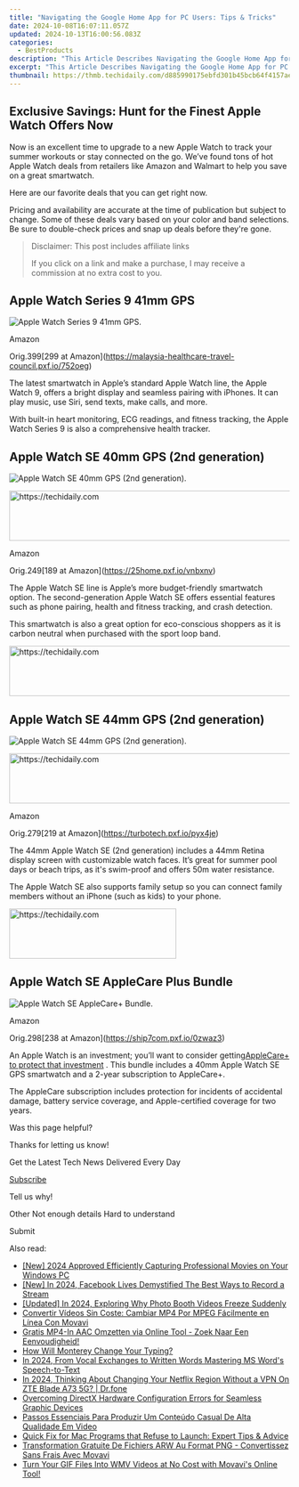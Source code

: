 ```yaml
---
title: "Navigating the Google Home App for PC Users: Tips & Tricks"
date: 2024-10-08T16:07:11.057Z
updated: 2024-10-13T16:00:56.083Z
categories:
  - BestProducts
description: "This Article Describes Navigating the Google Home App for PC Users: Tips & Tricks"
excerpt: "This Article Describes Navigating the Google Home App for PC Users: Tips & Tricks"
thumbnail: https://thmb.techidaily.com/d885990175ebfd301b45bcb64f4157ae788a5f9cafe52f432572d6e312400466.jpg
---
```


## Exclusive Savings: Hunt for the Finest Apple Watch Offers Now

Now is an excellent time to upgrade to a new Apple Watch to track your summer workouts or stay connected on the go. We’ve found tons of hot Apple Watch deals from retailers like Amazon and Walmart to help you save on a great smartwatch.

 Here are our favorite deals that you can get right now.

 Pricing and availability are accurate at the time of publication but subject to change. Some of these deals vary based on your color and band selections. Be sure to double-check prices and snap up deals before they're gone.

>  Disclaimer: This post includes affiliate links
>
>  If you click on a link and make a purchase, I may receive a commission at no extra cost to you.
>

## Apple Watch Series 9 41mm GPS

![Apple Watch Series 9 41mm GPS.](https://www.lifewire.com/thmb/149rk6141Fwxu2K0zPzUW75uhiA=/1500x0/filters:no_upscale():max_bytes(150000):strip_icc():format(webp)/AppleWatch941mm_Amazon-c9119924b74441d799d461cb47110b97.jpg)

Amazon

 Orig.$399 [$299 at Amazon](https://malaysia-healthcare-travel-council.pxf.io/752oeg)

 The latest smartwatch in Apple’s standard Apple Watch line, the Apple Watch 9, offers a bright display and seamless pairing with iPhones. It can play music, use Siri, send texts, make calls, and more.

 With built-in heart monitoring, ECG readings, and fitness tracking, the Apple Watch Series 9 is also a comprehensive health tracker.

## Apple Watch SE 40mm GPS (2nd generation)

![Apple Watch SE 40mm GPS (2nd generation).](https://www.lifewire.com/thmb/YV3VdwrrZdcbEAiavg3f5u6XiZA=/1500x0/filters:no_upscale():max_bytes(150000):strip_icc():format(webp)/AppleWatchSE2ndgen_Amazon-fac13209ca0a408e8973c1d8a39eab7c.jpg)

<!-- affiliate ads begin -->
<a href="https://ephamedtechinc.pxf.io/c/5597632/2136619/26400" target="_top" id="2136619">
  <img src="//a.impactradius-go.com/display-ad/26400-2136619" border="0" alt="https://techidaily.com" width="728" height="90"/>
</a>
<img height="0" width="0" src="https://ephamedtechinc.pxf.io/i/5597632/2136619/26400" style="position:absolute;visibility:hidden;" border="0" />
<!-- affiliate ads end -->

Amazon

 Orig.$249 [$189 at Amazon](https://25home.pxf.io/vnbxnv)

 The Apple Watch SE line is Apple’s more budget-friendly smartwatch option. The second-generation Apple Watch SE offers essential features such as phone pairing, health and fitness tracking, and crash detection.

 This smartwatch is also a great option for eco-conscious shoppers as it is carbon neutral when purchased with the sport loop band.

<!-- affiliate ads begin -->
<a href="https://appsumo.8odi.net/c/5597632/2094480/7443" target="_top" id="2094480">
  <img src="//a.impactradius-go.com/display-ad/7443-2094480" border="0" alt="https://techidaily.com" width="728" height="90"/>
</a>
<img height="0" width="0" src="https://appsumo.8odi.net/i/5597632/2094480/7443" style="position:absolute;visibility:hidden;" border="0" />
<!-- affiliate ads end -->

## Apple Watch SE 44mm GPS (2nd generation)

![Apple Watch SE 44mm GPS (2nd generation).](https://www.lifewire.com/thmb/XqWcB_pYot6NqQT9bQzA3Wqz21I=/1500x0/filters:no_upscale():max_bytes(150000):strip_icc():format(webp)/AppleWatchSE44mm_Amazon-84b04c826608441da84bcda052f69ce4.jpg)

<!-- affiliate ads begin -->
<a href="https://aligracehair.sjv.io/c/5597632/1918719/19272" target="_top" id="1918719">
  <img src="//a.impactradius-go.com/display-ad/19272-1918719" border="0" alt="https://techidaily.com" width="728" height="90"/>
</a>
<img height="0" width="0" src="https://aligracehair.sjv.io/i/5597632/1918719/19272" style="position:absolute;visibility:hidden;" border="0" />
<!-- affiliate ads end -->

Amazon

 Orig.$279 [$219 at Amazon](https://turbotech.pxf.io/pyx4je)

 The 44mm Apple Watch SE (2nd generation) includes a 44mm Retina display screen with customizable watch faces. It’s great for summer pool days or beach trips, as it's swim-proof and offers 50m water resistance.

 The Apple Watch SE also supports family setup so you can connect family members without an iPhone (such as kids) to your phone.

<!-- affiliate ads begin -->
<a href="https://aligracehair.sjv.io/c/5597632/2135413/19272" target="_top" id="2135413">
  <img src="//a.impactradius-go.com/display-ad/19272-2135413" border="0" alt="https://techidaily.com" width="300" height="90"/>
</a>
<img height="0" width="0" src="https://aligracehair.sjv.io/i/5597632/2135413/19272" style="position:absolute;visibility:hidden;" border="0" />
<!-- affiliate ads end -->

## Apple Watch SE AppleCare Plus Bundle

![Apple Watch SE AppleCare+ Bundle.](https://www.lifewire.com/thmb/V_CKAJPODsRC69WDaFGFHd4gofc=/1500x0/filters:no_upscale():max_bytes(150000):strip_icc():format(webp)/AppleCareAppleWatchbundle_Amazon-36e322dc08a24ae7b5e618b6e7d07f78.jpg)

Amazon

 Orig.$298 [$238 at Amazon](https://ship7com.pxf.io/0zwaz3)

 An Apple Watch is an investment; you’ll want to consider getting[AppleCare+ to protect that investment](https://www.lifewire.com/is-applecare-plus-worth-it-8426183) . This bundle includes a 40mm Apple Watch SE GPS smartwatch and a 2-year subscription to AppleCare+.

 The AppleCare subscription includes protection for incidents of accidental damage, battery service coverage, and Apple-certified coverage for two years.

Was this page helpful?

Thanks for letting us know!

 Get the Latest Tech News Delivered Every Day

[Subscribe](https://www.lifewire.com/#)

Tell us why!

 Other  Not enough details  Hard to understand

 Submit

<ins class="adsbygoogle"
     style="display:block"
     data-ad-format="autorelaxed"
     data-ad-client="ca-pub-7571918770474297"
     data-ad-slot="1223367746"></ins>

<ins class="adsbygoogle"
     style="display:block"
     data-ad-client="ca-pub-7571918770474297"
     data-ad-slot="8358498916"
     data-ad-format="auto"
     data-full-width-responsive="true"></ins>

<span class="atpl-alsoreadstyle">Also read:</span>
<div><ul>
<li><a href="https://screen-capture.techidaily.com/new-2024-approved-efficiently-capturing-professional-movies-on-your-windows-pc/"><u>[New] 2024 Approved Efficiently Capturing Professional Movies on Your Windows PC</u></a></li>
<li><a href="https://on-screen-recording.techidaily.com/new-in-2024-facebook-lives-demystified-the-best-ways-to-record-a-stream/"><u>[New] In 2024, Facebook Lives Demystified The Best Ways to Record a Stream</u></a></li>
<li><a href="https://fox-links.techidaily.com/updated-in-2024-exploring-why-photo-booth-videos-freeze-suddenly/"><u>[Updated] In 2024, Exploring Why Photo Booth Videos Freeze Suddenly</u></a></li>
<li><a href="https://technical-tips.techidaily.com/convertir-videos-sin-coste-cambiar-mp4-por-mpeg-facilmente-en-linea-con-movavi/"><u>Convertir Vídeos Sin Coste: Cambiar MP4 Por MPEG Fácilmente en Línea Con Movavi</u></a></li>
<li><a href="https://technical-tips.techidaily.com/gratis-mp4-in-aac-omzetten-via-online-tool-zoek-naar-een-eenvoudigheid/"><u>Gratis MP4-In AAC Omzetten via Online Tool - Zoek Naar Een Eenvoudigheid!</u></a></li>
<li><a href="https://buynow-info.techidaily.com/how-will-monterey-change-your-typing/"><u>How Will Monterey Change Your Typing?</u></a></li>
<li><a href="https://some-knowledge.techidaily.com/in-2024-from-vocal-exchanges-to-written-words-mastering-ms-words-speech-to-text/"><u>In 2024, From Vocal Exchanges to Written Words Mastering MS Word's Speech-to-Text</u></a></li>
<li><a href="https://phone-solutions.techidaily.com/in-2024-thinking-about-changing-your-netflix-region-without-a-vpn-on-zte-blade-a73-5g-drfone-by-drfone-virtual-android/"><u>In 2024, Thinking About Changing Your Netflix Region Without a VPN On ZTE Blade A73 5G? | Dr.fone</u></a></li>
<li><a href="https://common-error.techidaily.com/overcoming-directx-hardware-configuration-errors-for-seamless-graphic-devices/"><u>Overcoming DirectX Hardware Configuration Errors for Seamless Graphic Devices</u></a></li>
<li><a href="https://technical-tips.techidaily.com/passos-essenciais-para-produzir-um-conteudo-casual-de-alta-qualidade-em-video/"><u>Passos Essenciais Para Produzir Um Conteúdo Casual De Alta Qualidade Em Video</u></a></li>
<li><a href="https://tech-recovery.techidaily.com/quick-fix-for-mac-programs-that-refuse-to-launch-expert-tips-and-advice/"><u>Quick Fix for Mac Programs that Refuse to Launch: Expert Tips & Advice</u></a></li>
<li><a href="https://technical-tips.techidaily.com/transformation-gratuite-de-fichiers-arw-au-format-png-convertissez-sans-frais-avec-movavi/"><u>Transformation Gratuite De Fichiers ARW Au Format PNG - Convertissez Sans Frais Avec Movavi</u></a></li>
<li><a href="https://technical-tips.techidaily.com/turn-your-gif-files-into-wmv-videos-at-no-cost-with-movavis-online-tool/"><u>Turn Your GIF Files Into WMV Videos at No Cost with Movavi's Online Tool!</u></a></li>
</ul></div>

